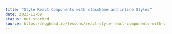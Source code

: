 ```yaml
---
title: "Style React Components with className and inline Styles"
date: 2023-11-09
status: not-started
source: https://egghead.io/lessons/react-style-react-components-with-classname-and-inline-styles
---
```

